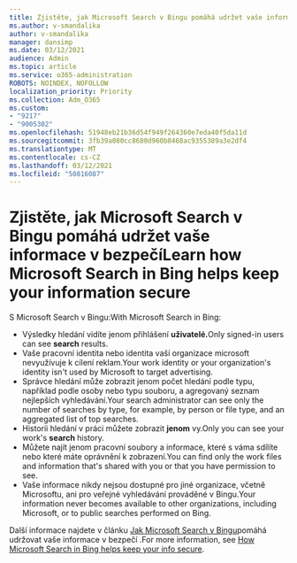 ```yaml
---
title: Zjistěte, jak Microsoft Search v Bingu pomáhá udržet vaše informace v bezpečí
ms.author: v-smandalika
author: v-smandalika
manager: dansimp
ms.date: 03/12/2021
audience: Admin
ms.topic: article
ms.service: o365-administration
ROBOTS: NOINDEX, NOFOLLOW
localization_priority: Priority
ms.collection: Adm_O365
ms.custom:
- "9217"
- "9005302"
ms.openlocfilehash: 51948eb21b36d54f949f264360e7eda40f5da11d
ms.sourcegitcommit: 3fb39a080cc8680d960b8468ac9355389a3e2df4
ms.translationtype: MT
ms.contentlocale: cs-CZ
ms.lasthandoff: 03/12/2021
ms.locfileid: "50816087"
---
```

# <a name="learn-how-microsoft-search-in-bing-helps-keep-your-information-secure"></a><span data-ttu-id="53c88-102">Zjistěte, jak Microsoft Search v Bingu pomáhá udržet vaše informace v bezpečí</span><span class="sxs-lookup"><span data-stu-id="53c88-102">Learn how Microsoft Search in Bing helps keep your information secure</span></span>

<span data-ttu-id="53c88-103">S Microsoft Search v Bingu:</span><span class="sxs-lookup"><span data-stu-id="53c88-103">With Microsoft Search in Bing:</span></span>

- <span data-ttu-id="53c88-104">Výsledky hledání vidíte jenom přihlášení **uživatelé.**</span><span class="sxs-lookup"><span data-stu-id="53c88-104">Only signed-in users can see **search** results.</span></span>
- <span data-ttu-id="53c88-105">Vaše pracovní identita nebo identita vaší organizace microsoft nevyužívuje k cílení reklam.</span><span class="sxs-lookup"><span data-stu-id="53c88-105">Your work identity or your organization's identity isn't used by Microsoft to target advertising.</span></span>
- <span data-ttu-id="53c88-106">Správce hledání může zobrazit jenom počet hledání podle typu, například podle osoby nebo typu souboru, a agregovaný seznam nejlepších vyhledávání.</span><span class="sxs-lookup"><span data-stu-id="53c88-106">Your search administrator can see only the number of searches by type, for example, by person or file type, and an aggregated list of top searches.</span></span>
- <span data-ttu-id="53c88-107">Historii hledání v práci můžete zobrazit **jenom** vy.</span><span class="sxs-lookup"><span data-stu-id="53c88-107">Only you can see your work's **search** history.</span></span>
- <span data-ttu-id="53c88-108">Můžete najít jenom pracovní soubory a informace, které s váma sdílíte nebo které máte oprávnění k zobrazení.</span><span class="sxs-lookup"><span data-stu-id="53c88-108">You can find only the work files and information that's shared with you or that you have permission to see.</span></span>
- <span data-ttu-id="53c88-109">Vaše informace nikdy nejsou dostupné pro jiné organizace, včetně Microsoftu, ani pro veřejné vyhledávání prováděné v Bingu.</span><span class="sxs-lookup"><span data-stu-id="53c88-109">Your information never becomes available to other organizations, including Microsoft, or to public searches performed on Bing.</span></span>

<span data-ttu-id="53c88-110">Další informace najdete v článku [Jak Microsoft Search v Bingu](https://support.microsoft.com/office/how-microsoft-search-in-bing-helps-keep-your-info-secure-cbce46ae-bb1f-4d0e-86f1-5984f4589113)pomáhá udržovat vaše informace v bezpečí .</span><span class="sxs-lookup"><span data-stu-id="53c88-110">For more information, see [How Microsoft Search in Bing helps keep your info secure](https://support.microsoft.com/office/how-microsoft-search-in-bing-helps-keep-your-info-secure-cbce46ae-bb1f-4d0e-86f1-5984f4589113).</span></span>

